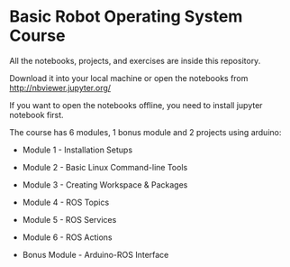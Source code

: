 # Basic Robot Operating System Course

All the notebooks, projects, and exercises are inside this repository.

Download it into your local machine or open the notebooks from http://nbviewer.jupyter.org/

If you want to open the notebooks offline, you need to install jupyter notebook first.

The course has 6 modules, 1 bonus module and 2 projects using arduino:

- Module 1 - Installation Setups  
- Module 2 - Basic Linux Command-line Tools  
- Module 3 - Creating Workspace & Packages  
- Module 4 - ROS Topics  
- Module 5 - ROS Services  
- Module 6 - ROS Actions   

- Bonus Module - Arduino-ROS Interface

